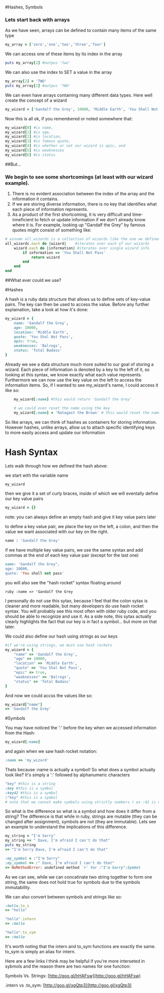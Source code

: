 #Hashes, Symbols

### Lets start back with arrays

As we have seen, arrays can be defined to contain
	many items of the same type

```ruby 
my_array = ['zero','one','two','three','four']
```


We can access one of these items by its index in the array

```ruby 
puts my_array[2] #outpus 'two' 
```


We can also use the index to SET a value in the array

```ruby 
my_array[2] = 'TWO'
puts my_array[2] #outpus 'TWO'
```


We can even have arrays containing many different
  data types. Here well create the concept of a wizard

```ruby
my_wizard = ['Gandalf the Grey', 10000, 'Middle Earth', 'You Shall Not Pass', true, 'Balrogs', 'Total Badass']
```


Now this is all ok, if you remembered or noted somewhere that:
```ruby
my_wizard[0] #is name,
my_wizard[1] #is age,
my_wizard[2] #is location,
my_wizard[3] #is famous quote,
my_wizard[4] #is whether or not our wizard is epic, and
my_wizard[5] #is weaknesses
my_wizard[6] #is status
```

##But...
### We begin to see some shortcomings (at least with our wizard example). 

1. There is no evident association between the index of the array and the information it contains.
2. If we are storing diverse information, there is no key that identifies what each piece of information represents.
3. As a product of the first shortcoming, it is very difficult and time-inneficient to fetch or update information if we don't already know where it is. For example, looking up "Gandalf the Grey" by famous quotes might consist of something like:

```ruby
# assume all_wizards is a collection of wizards like the one we defined above
all_wizards.each do |wizard|	#iterates over each of our wizards
	wizard.each do |information| #iterates over single wizard info
		if information == 'You Shall Not Pass'
			return wizard
		end
	end
end
```

##What ever could we use?

#Hashes

A hash is a ruby data structure that allows us to define sets of key-value pairs. The key can then be used to access the value. Before any further explaination, take a look at how it's done:

```ruby
my_wizard = {
    name: 'Gandalf the Grey',
    age: 10000,
    location: 'Middle Earth',
    quote: 'You Shal Not Pass',
    epic: true,
    weaknesses: 'Balrogs',
    status: 'Total Badass'
}
```

Already we see a data structure much more suited to our goal of storing a wizard. Each piece of information is denoted by a key to the left of it, so looking at this syntax, we know exactly what each value represents. Furthermore we can now use the key value on the left to access the information items. So, if I wanted to see my_wizard's name, I could access it like so:


```ruby
    my_wizard[:name] #this would return 'Gandalf the Grey'

    # we could even reset the name using the key
    my_wizard[:name] = 'Ratagast the Brown' # this would reset the name of the wizard
```

So like arrays, we can think of hashes as containers for storing information. However hashes, unlike arrays, allow us to attach specific identifying keys to more easily access and update our information

# Hash Syntax

Lets walk through how we defined the hash above:

we start with the variable name

```ruby
my_wizard
```

then we give it a set of curly braces, inside of which we will eventally define our key value pairs

```ruby
my_wizard = {}

```
note: you can always define an empty hash and give it key value pairs later
    
to define a key value pair, we place the key on the left, a colon, and then the value we want associated with our key on the right.

```ruby
name : 'Gandalf the Grey'
```

if we have multiple key value pairs, we use the same syntax and add commas at the end of each key value pair (except for the last one)

```ruby
name: 'Gandalf the Grey",
age: 10000,
quote: 'You shall not pass'
```

you will also see the "hash rocket" syntax floating around

`ruby
:name => 'Gandalf the Grey
`

I personally do not use this sytax, because I feel that the colon sytax is cleaner and more readable, but many developers
do use hash rocket syntax. You will probably see this most often with older ruby code, and you should be able to recognize and use it. As a side note, this sytax actually clearly highlights the fact that our key is in fact a symbol… but more on that later.

We could also define our hash using strings as our keys

```ruby
#if we're using strings, we must use hash rockets
my_wizard = {
    "name" => 'Gandalf the Grey',
    "age" => 10000,
    "location" => 'Middle Earth',
    "quote" => 'You Shal Not Pass',
    "epic" => true,
    "weaknesses" => 'Balrogs',
    "status" => 'Total Badass'
}

```
And now we could accss the values like so:

```ruby
my_wizard["name"]
>> 'Gandalf the Grey'
```

#Symbols


You may have noticed the ':' before the key when we accessed information from the Hash:

```ruby
my_wizard[:name]
``` 

and again when we saw hash rocket notation:
```ruby
:name => 'my_wizard'
```
Thats because :name is actually a symbol! So what does a symbol actually look like? It's simply a ':' followed by alphanumeric characters

```ruby
"key" #this is a string
:key #this is a symbol
:key42 #this is a symbol
:"key" #this is a symbol
# note that we cannot make symbols using strictly numbers ( ex :42 is not a valid symbol )
```

So what is the difference so what is a symbol and how does it differ from a string? The difference is that while in ruby, strings are mutable (they can be changed after assignment), symbols are not (they are immutable). Lets see an example to understand the implications of this difference.

```ruby
my_string = "I'm Sorry"
my_string += " Dave, I'm afraid I can't do that"
puts my_string 
>> "I'm Sorry Dave, I'm afraid I can't do that"

:my_symbol = :"I'm Sorry"
:my_symbol += :" Dave, I'm afraid I can't do that"
>> NoMethodError: undefined method `+' for :"I'm Sorry":Symbol
```
As we can see, while we can concatinate two string together to form one string, the same does not hold true for symbols due to the symbols immutability.

We can also convert between symbols and strings like so:

```ruby
:hello.to_s
>> "hello"

"hello".intern
>> :hello

"hello".to_sym
>> :hello
```

It's worth noting that the intern and to_sym functions are exactly the same. to_sym is simply an alias for intern.

Here are a few links I think may be helpful if you're more interseted in sybmols and the reason there are two names for one function:


Symbols Vs. Strings: [http://goo.gl/hHAFsw](http://goo.gl/hHAFsw)

.intern vs .to_sym: [http://goo.gl/xgQtp3](http://goo.gl/xgQtp3)